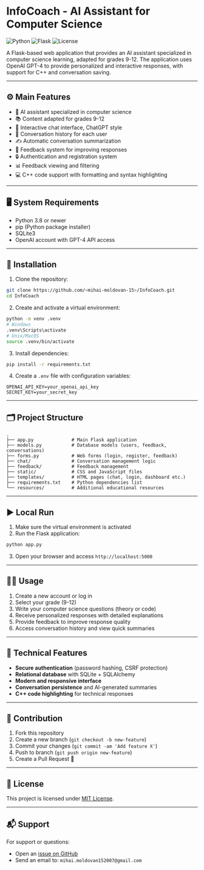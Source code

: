 # InfoCoach - AI Assistant for Computer Science

![Python](https://img.shields.io/badge/Python-3.8+-blue)
![Flask](https://img.shields.io/badge/Flask-web--framework-lightgrey)
![License](https://img.shields.io/badge/License-MIT-green)

A Flask-based web application that provides an AI assistant specialized in computer science learning, adapted for grades 9-12. The application uses OpenAI GPT-4 to provide personalized and interactive responses, with support for C++ and conversation saving.

---

## ⚙️ Main Features

- 🤖 AI assistant specialized in computer science
- 📚 Content adapted for grades 9-12
- 💬 Interactive chat interface, ChatGPT style
- 🧠 Conversation history for each user
- ✍️ Automatic conversation summarization
- 📝 Feedback system for improving responses
- 🔒 Authentication and registration system
- 📊 Feedback viewing and filtering
- 💻 C++ code support with formatting and syntax highlighting

---

## 🖥️ System Requirements

- Python 3.8 or newer
- pip (Python package installer)
- SQLite3
- OpenAI account with GPT-4 API access

---

## 🚀 Installation

1. Clone the repository:
```bash
git clone https://github.com/<mihai-moldovan-15>/InfoCoach.git
cd InfoCoach
```

2. Create and activate a virtual environment:
```bash
python -m venv .venv
# Windows
.venv\Scripts\activate
# Unix/MacOS
source .venv/bin/activate
```

3. Install dependencies:
```bash
pip install -r requirements.txt
```

4. Create a `.env` file with configuration variables:
```
OPENAI_API_KEY=your_openai_api_key
SECRET_KEY=your_secret_key
```

---

## 🗂️ Project Structure

```
.
├── app.py              # Main Flask application
├── models.py           # Database models (users, feedback, conversations)
├── forms.py            # Web forms (login, register, feedback)
├── chat/               # Conversation management logic
├── feedback/           # Feedback management
├── static/             # CSS and JavaScript files
├── templates/          # HTML pages (chat, login, dashboard etc.)
├── requirements.txt    # Python dependencies list
└── resources/          # Additional educational resources
```

---

## ▶️ Local Run

1. Make sure the virtual environment is activated
2. Run the Flask application:
```bash
python app.py
```
3. Open your browser and access `http://localhost:5000`

---

## 🧑‍🏫 Usage

1. Create a new account or log in
2. Select your grade (9-12)
3. Write your computer science questions (theory or code)
4. Receive personalized responses with detailed explanations
5. Provide feedback to improve response quality
6. Access conversation history and view quick summaries

---

## 🔐 Technical Features

- **Secure authentication** (password hashing, CSRF protection)
- **Relational database** with SQLite + SQLAlchemy
- **Modern and responsive interface**
- **Conversation persistence** and AI-generated summaries
- **C++ code highlighting** for technical responses

---

## 🤝 Contribution

1. Fork this repository
2. Create a new branch (`git checkout -b new-feature`)
3. Commit your changes (`git commit -am 'Add feature X'`)
4. Push to branch (`git push origin new-feature`)
5. Create a Pull Request 🙌

---

## 📄 License

This project is licensed under [MIT License](LICENSE).

---

## 📬 Support

For support or questions:

- Open an [issue on GitHub](https://github.com/<mihai-moldovan-15>/InfoCoach/issues)
- Send an email to: `mihai.moldovan152007@gmail.com`
